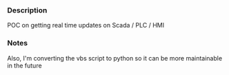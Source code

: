 ### Description
POC on getting real time updates on Scada / PLC / HMI 

### Notes
Also, I'm converting the vbs script to python so it can be more maintainable in the future